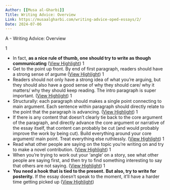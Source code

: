 ```yaml
---
Author: [[Musa al-Gharbi]]
Title: Writing Advice: Overview
Link: https://musaalgharbi.com/writing-advice-oped-essays/2/
Date: 2024-07-06
---
```

A - Writing Advice: Overview

1
- In fact, **as a nice rule of thumb, one should try to write as though communicating** ([View Highlight](https://read.readwise.io/read/01gtg9c72qgf1m93qee2btvsj9))
1
- Get to the point up front. By end of first paragraph, readers should have a strong sense of argume ([View Highlight](https://read.readwise.io/read/01gtg9e0p12wzvp8fd6a5hksr6))
1
- Readers should not only have a strong idea of what you’re arguing, but they should also have a good sense of why they should care/ why it matters/ why they should keep reading. The intro paragraph is super important. ([View Highlight](https://read.readwise.io/read/01gtg9ectpmknsk0qyyks1j7wy))
1
- Structurally: each paragraph should makes a single point connecting to main argument. Each sentence within paragraph should directly relate to the point that the paragraph is advancing. ([View Highlight](https://read.readwise.io/read/01gtg9f3m2bpstw25bwa0n6qtx))
1
- If there is any content that doesn’t clearly tie back to the core argument of the paragraph, and directly advance the core argument or narrative of the essay itself, that content can probably be cut (and would probably improve the work by being cut). Build everything around your core argument/ main point. Treat everything else ruthlessly. ([View Highlight](https://read.readwise.io/read/01gtg9fkeff92c4prgn4f7072e))
1
- Read what other people are saying on the topic you’re writing on and try to make a novel contribution. ([View Highlight](https://read.readwise.io/read/01gtg9mawm9pyee9wyt76n69mh))
1
- When you’re trying to work out your ‘angle’ on a story, see what other people are saying first, and then try to find something interesting to say that others are not saying. ([View Highlight](https://read.readwise.io/read/01gtg9n5c5a1vp9jndb4srjew7))
1
- **You need a hook that is tied to the present.** **But also, try to write for posterity.** If the essay doesn’t speak to the moment, it’ll have a harder time getting picked up ([View Highlight](https://read.readwise.io/read/01gtg9nc19w8g9ys7g6y2srxw2))
